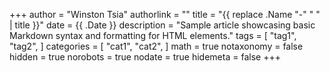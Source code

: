 +++
author = "Winston Tsia"
authorlink = ""
title = "{{ replace .Name "-" " " | title }}"
date = {{ .Date }}
description = "Sample article showcasing basic Markdown syntax and formatting for HTML elements."
tags = [
    "tag1",
    "tag2",
]
categories = [
    "cat1",
    "cat2",
]
math = true
notaxonomy = false
hidden = true
norobots = true
nodate = true
hidemeta = false
+++